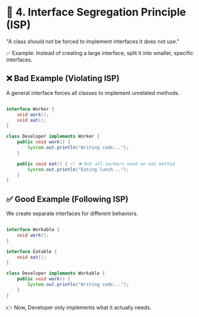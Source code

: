 # 📌 4. Interface Segregation Principle (ISP)
"A class should not be forced to implement interfaces it does not use."

✅ Example: Instead of creating a large interface, split it into smaller, specific interfaces.

## ❌ Bad Example (Violating ISP)
A general interface forces all classes to implement unrelated methods.

``` java

interface Worker {
    void work();
    void eat();
}

class Developer implements Worker {
    public void work() {
        System.out.println("Writing code...");
    }

    public void eat() { // ❌ Not all workers need an eat method
        System.out.println("Eating lunch...");
    }
}

````
## ✅ Good Example (Following ISP)
We create separate interfaces for different behaviors.

``` java

interface Workable {
    void work();
}

interface Eatable {
    void eat();
}

class Developer implements Workable {
    public void work() {
        System.out.println("Writing code...");
    }
}


````
👉 Now, Developer only implements what it actually needs.



